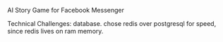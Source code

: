 AI Story Game for Facebook Messenger

Technical Challenges:
database. chose redis over postgresql for speed, since redis lives on ram memory.
